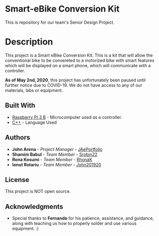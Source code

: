 # Smart-eBike Conversion Kit
This is repository for our team's Senior Design Project.

# Description
This project is a Smart eBike Conversion Kit. This is a kit that will allow the conventional bike to be convereted to a motorized bike with smart features which will be displayed on a smart phone, which will communicate with a controller.

**As of May 2nd, 2020**, this project has unfortunately been paused until further notice due to COVID-19. We do not have access to any of our materials, labs or equipment.

## Built With

* [Raspberry PI 3 B](https://www.raspberrypi.org/products/raspberry-pi-3-model-b/) - Microcomputer used as a controller.
* [C++](https://en.wikipedia.org/wiki/C%2B%2B) - Language Used

## Authors

* **John Arena** - *Project Manager* - [JAePortfolio](https://github.com/JAePortfolio)
* **Shamim Babul** - *Team Member* - [Srobin22](https://github.com/Srobin22)
* **Rona Kosumi** - *Team Member* - [RhonaK](https://github.com/RhonaK)
* **Ionut Rotariu** - *Team Member* - [John201920](https://github.com/John201920)


## License

This project is NOT open source.

## Acknowledgments

* Special thanks to **Fernando** for his patience, assistance, and guidance, along with teaching us how to properly solder and use various equipment. :)

